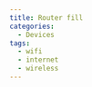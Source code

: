```yaml
---
title: Router fill
categories:
  - Devices
tags:
  - wifi
  - internet
  - wireless
---
```

